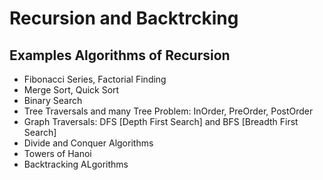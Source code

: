 # Recursion and Backtrcking

## Examples Algorithms of Recursion

* Fibonacci Series, Factorial Finding
* Merge Sort, Quick Sort
* Binary Search
* Tree Traversals and many Tree Problem:
    InOrder, PreOrder, PostOrder
* Graph Traversals: DFS [Depth First Search]
    and BFS [Breadth First Search]
* Divide and Conquer Algorithms
* Towers of Hanoi
* Backtracking ALgorithms
